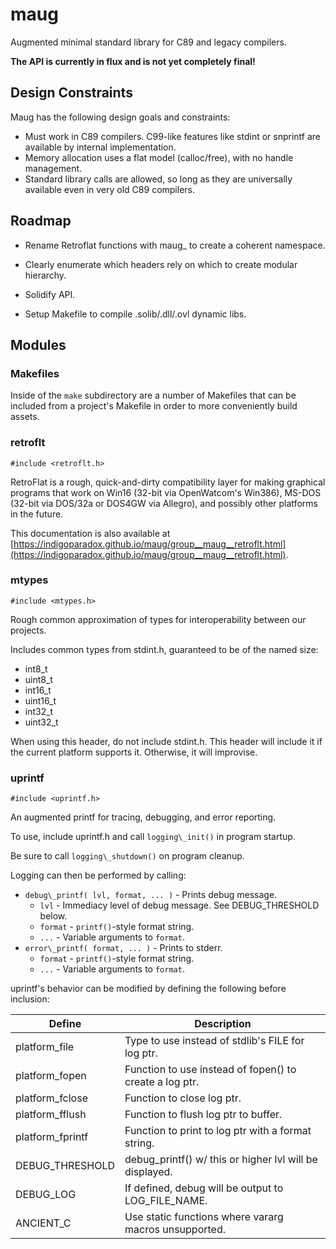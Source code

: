 # maug

Augmented minimal standard library for C89 and legacy compilers.

**The API is currently in flux and is not yet completely final!**

## Design Constraints

Maug has the following design goals and constraints:

- Must work in C89 compilers. C99-like features like stdint or snprintf are
  available by internal implementation.
- Memory allocation uses a flat model (calloc/free), with no handle management.
- Standard library calls are allowed, so long as they are universally
  available even in very old C89 compilers.

## Roadmap

- Rename Retroflat functions with maug\_ to create a coherent namespace.

- Clearly enumerate which headers rely on which to create modular hierarchy.

- Solidify API.

- Setup Makefile to compile .solib/.dll/.ovl dynamic libs.

## Modules

### Makefiles

Inside of the `make` subdirectory are a number of Makefiles that can be included from a project's Makefile in order to more conveniently build assets.

### retroflt

`#include <retroflt.h>`

RetroFlat is a rough, quick-and-dirty compatibility layer for making graphical programs that work on Win16 (32-bit via OpenWatcom's Win386), MS-DOS (32-bit via DOS/32a or DOS4GW via Allegro), and possibly other platforms in the future.

This documentation is also available at [https://indigoparadox.github.io/maug/group__maug__retroflt.html](https://indigoparadox.github.io/maug/group__maug__retroflt.html).

### mtypes

`#include <mtypes.h>`

Rough common approximation of types for interoperability between our projects.

Includes common types from stdint.h, guaranteed to be of the named size:

 * int8\_t
 * uint8\_t
 * int16\_t
 * uint16\_t
 * int32\_t
 * uint32\_t

When using this header, do not include stdint.h. This header will include it if the current platform supports it. Otherwise, it will improvise.

### uprintf

`#include <uprintf.h>`

An augmented printf for tracing, debugging, and error reporting.

To use, include uprintf.h and call `logging\_init()` in program startup.

Be sure to call `logging\_shutdown()` on program cleanup.

Logging can then be performed by calling:

 * `debug\_printf( lvl, format, ... )` - Prints debug message.
   * `lvl` - Immediacy level of debug message. See DEBUG\_THRESHOLD below.
   * `format` - `printf()`-style format string.
   * `...` - Variable arguments to `format`.
 * `error\_printf( format, ... )` - Prints to stderr.
   * `format` - `printf()`-style format string.
   * `...` - Variable arguments to `format`.

uprintf's behavior can be modified by defining the following before inclusion:

| Define            | Description                                             |
| ------------------|---------------------------------------------------------|
| platform\_file    | Type to use instead of stdlib's FILE for log ptr.       |
| platform\_fopen   | Function to use instead of fopen() to create a log ptr. |
| platform\_fclose  | Function to close log ptr.                              |
| platform\_fflush  | Function to flush log ptr to buffer.                    |
| platform\_fprintf | Function to print to log ptr with a format string.      |
| DEBUG\_THRESHOLD  | debug\_printf() w/ this or higher lvl will be displayed.|
| DEBUG\_LOG        | If defined, debug will be output to LOG\_FILE\_NAME.    |
| ANCIENT\_C        | Use static functions where vararg macros unsupported.   |

